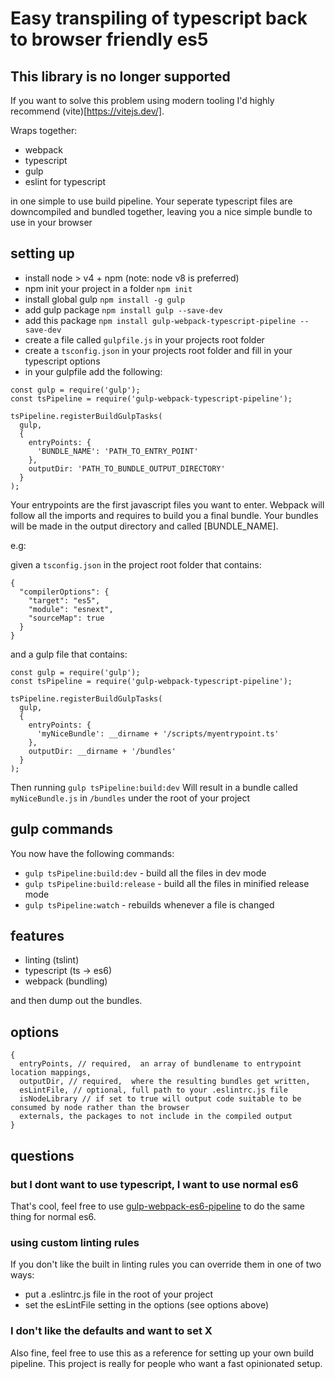# Easy transpiling of typescript back to browser friendly es5

## This library is no longer supported

If you want to solve this problem using modern tooling I'd highly recommend (vite)[https://vitejs.dev/]. 

Wraps together:

- webpack
- typescript
- gulp
- eslint for typescript

in one simple to use build pipeline. Your seperate typescript files are downcompiled and bundled together,
leaving you a nice simple bundle to use in your browser

## setting up

- install node > v4 + npm (note: node v8 is preferred)
- npm init your project in a folder `npm init`
- install global gulp `npm install -g gulp`
- add gulp package `npm install gulp --save-dev`
- add this package `npm install gulp-webpack-typescript-pipeline --save-dev`
- create a file called `gulpfile.js` in your projects root folder
- create a `tsconfig.json` in your projects root folder and fill in your typescript options
- in your gulpfile add the following:

```
const gulp = require('gulp');
const tsPipeline = require('gulp-webpack-typescript-pipeline');

tsPipeline.registerBuildGulpTasks(
  gulp,
  {
    entryPoints: {
      'BUNDLE_NAME': 'PATH_TO_ENTRY_POINT'
    },
    outputDir: 'PATH_TO_BUNDLE_OUTPUT_DIRECTORY'
  }
);

```

Your entrypoints are the first javascript files you want to enter. Webpack will
follow all the imports and requires to build you a final bundle.
Your bundles will be made in the output directory and called [BUNDLE_NAME].

e.g:

given a `tsconfig.json` in the project root folder that contains:

```
{
  "compilerOptions": {
    "target": "es5",
    "module": "esnext",
    "sourceMap": true
  }
}
```

and a gulp file that contains:

```
const gulp = require('gulp');
const tsPipeline = require('gulp-webpack-typescript-pipeline');

tsPipeline.registerBuildGulpTasks(
  gulp,
  {
    entryPoints: {
      'myNiceBundle': __dirname + '/scripts/myentrypoint.ts'
    },
    outputDir: __dirname + '/bundles'
  }
);
```

Then running `gulp tsPipeline:build:dev` Will result in a bundle called `myNiceBundle.js` in `/bundles` under the root of your project

## gulp commands

You now have the following commands:

- `gulp tsPipeline:build:dev` - build all the files in dev mode
- `gulp tsPipeline:build:release` - build all the files in minified release mode
- `gulp tsPipeline:watch` - rebuilds whenever a file is changed

## features

- linting (tslint)
- typescript (ts -> es6)
- webpack (bundling)

and then dump out the bundles.

## options

```
{
  entryPoints, // required,  an array of bundlename to entrypoint location mappings,
  outputDir, // required,  where the resulting bundles get written,
  esLintFile, // optional, full path to your .eslintrc.js file
  isNodeLibrary // if set to true will output code suitable to be consumed by node rather than the browser
  externals, the packages to not include in the compiled output
}
```

## questions

### but I dont want to use typescript, I want to use normal es6

That's cool, feel free to use [gulp-webpack-es6-pipeline](https://github.com/stevejhiggs/gulp-webpack-es6-pipeline)
to do the same thing for normal es6.

### using custom linting rules

If you don't like the built in linting rules you can override them in one of two ways:

- put a .eslintrc.js file in the root of your project
- set the esLintFile setting in the options (see options above)

### I don't like the defaults and want to set X

Also fine, feel free to use this as a reference for setting up your own build pipeline.
This project is really for people who want a fast opinionated setup.
